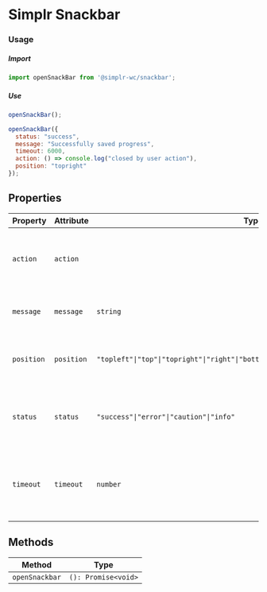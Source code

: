 # Simplr Snackbar

### Usage

##### Import
```js
import openSnackBar from '@simplr-wc/snackbar';
```

##### Use
```js
openSnackBar();

openSnackBar({
  status: "success",
  message: "Successfully saved progress",
  timeout: 6000,
  action: () => console.log("closed by user action"),
  position: "topright"
});
```

## Properties

| Property   | Attribute  | Type                                             | Default    | Description                                      |
|------------|------------|--------------------------------------------------|------------|--------------------------------------------------|
| `action`   | `action`   |                                                  | "action"   | Function initiated if the user clicks on the snackbar |
| `message`  | `message`  | `string`                                         | "message"  | Message displayed with the snackbar              |
| `position` | `position` | `"topleft"\|"top"\|"topright"\|"right"\|"bottomright"\|"bottom"\|"bottomleft"\|"left"` | "position" | Position of the snackbar. Defaults to bottom     |
| `status`   | `status`   | `"success"\|"error"\|"caution"\|"info"`          | "status"   | Status / Theme of the snackbar. Defaults to Info |
| `timeout`  | `timeout`  | `number`                                         | "timeout"  | Timeout in milliseconds until the snackbar fades away. Defaults to 4000 |

## Methods

| Method           | Type                                             |
|------------------|--------------------------------------------------|
| `openSnackbar`   | `(): Promise<void>`                              |
